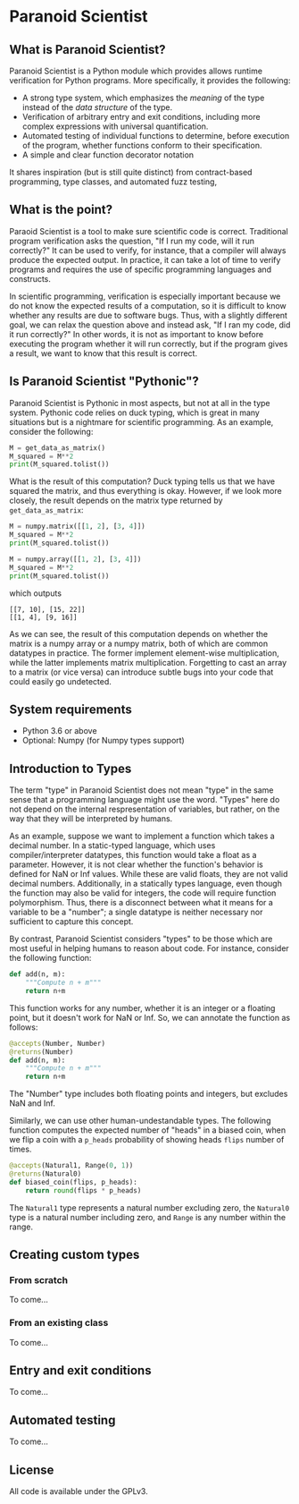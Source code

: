 Paranoid Scientist
==================

## What is Paranoid Scientist?

Paranoid Scientist is a Python module which provides allows runtime
verification for Python programs.  More specifically, it provides the
following:

- A strong type system, which emphasizes the *meaning* of the type
  instead of the *data structure* of the type.
- Verification of arbitrary entry and exit conditions, including more
  complex expressions with universal quantification.
- Automated testing of individual functions to determine, before
  execution of the program, whether functions conform to their
  specification.
- A simple and clear function decorator notation

It shares inspiration (but is still quite distinct) from
contract-based programming, type classes, and automated fuzz testing,

## What is the point?

Paraoid Scientist is a tool to make sure scientific code is correct.
Traditional program verification asks the question, "If I run my code,
will it run correctly?"  It can be used to verify, for instance, that
a compiler will always produce the expected output.  In practice, it
can take a lot of time to verify programs and requires the use of
specific programming languages and constructs.

In scientific programming, verification is especially important
because we do not know the expected results of a computation, so it is
difficult to know whether any results are due to software bugs.  Thus,
with a slightly different goal, we can relax the question above and
instead ask, "If I ran my code, did it run correctly?"  In other
words, it is not as important to know before executing the program
whether it will run correctly, but if the program gives a result, we
want to know that this result is correct.

## Is Paranoid Scientist "Pythonic"?

Paranoid Scientist is Pythonic in most aspects, but not at all in the
type system.  Pythonic code relies on duck typing, which is great in
many situations but is a nightmare for scientific programming.  As an
example, consider the following:

```python
M = get_data_as_matrix()
M_squared = M**2
print(M_squared.tolist())
```

What is the result of this computation?  Duck typing tells us that we
have squared the matrix, and thus everything is okay.  However, if we
look more closely, the result depends on the matrix type returned by
`get_data_as_matrix`:

```python
M = numpy.matrix([[1, 2], [3, 4]])
M_squared = M**2
print(M_squared.tolist())

M = numpy.array([[1, 2], [3, 4]])
M_squared = M**2
print(M_squared.tolist())
```

which outputs

```
[[7, 10], [15, 22]]
[[1, 4], [9, 16]]
```

As we can see, the result of this computation depends on whether the
matrix is a numpy array or a numpy matrix, both of which are common
datatypes in practice.  The former implement element-wise
multiplication, while the latter implements matrix multiplication.
Forgetting to cast an array to a matrix (or vice versa) can introduce
subtle bugs into your code that could easily go undetected.

## System requirements

- Python 3.6 or above
- Optional: Numpy (for Numpy types support)

## Introduction to Types

The term "type" in Paranoid Scientist does not mean "type" in the same
sense that a programming language might use the word.  "Types" here do
not depend on the internal respresentation of variables, but rather,
on the way that they will be interpreted by humans.

As an example, suppose we want to implement a function which takes a
decimal number.  In a static-typed language, which uses
compiler/interpreter datatypes, this function would take a float as a
parameter.  However, it is not clear whether the function's behavior
is defined for NaN or Inf values.  While these are valid floats, they
are not valid decimal numbers.  Additionally, in a statically types
language, even though the function may also be valid for integers, the
code will require function polymorphism.  Thus, there is a disconnect
between what it means for a variable to be a "number"; a single
datatype is neither necessary nor sufficient to capture this concept.

By contrast, Paranoid Scientist considers "types" to be those which
are most useful in helping humans to reason about code.  For instance,
consider the following function:

```python
def add(n, m):
    """Compute n + m"""
    return n+m
```

This function works for any number, whether it is an integer or a
floating point, but it doesn't work for NaN or Inf.  So, we can
annotate the function as follows:

```python
@accepts(Number, Number)
@returns(Number)
def add(n, m):
    """Compute n + m"""
    return n+m
```

The "Number" type includes both floating points and integers, but
excludes NaN and Inf.

Similarly, we can use other human-undestandable types.  The following
function computes the expected number of "heads" in a biased coin,
when we flip a coin with a `p_heads` probability of showing heads
`flips` number of times.

```python
@accepts(Natural1, Range(0, 1))
@returns(Natural0)
def biased_coin(flips, p_heads):
    return round(flips * p_heads)
```

The `Natural1` type represents a natural number excluding zero, the
`Natural0` type is a natural number including zero, and `Range` is any
number within the range.

## Creating custom types

### From scratch

To come...

### From an existing class

To come...

## Entry and exit conditions

To come...

## Automated testing

To come...

## License

All code is available under the GPLv3.

